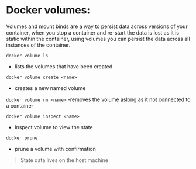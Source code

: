 
# Docker volumes: 

Volumes and mount binds are a way to persist data across versions of your container, when you stop a container and re-start the data is lost as it is static within
the container, using volumes you can persist the data across all instances of the container. 

`docker volume ls`
- lists the volumes that have been created

`docker volume create <name>`
  - creates a new named volume

 `docker volume rm <name>`
  -removes the volume aslong as it not connected to a container
  

`docker volume inspect <name>`
  - inspect volume to view the state 
  
`docker prune` 
  - prune a volume with confirmation 

 
> State data lives on the host machine 
